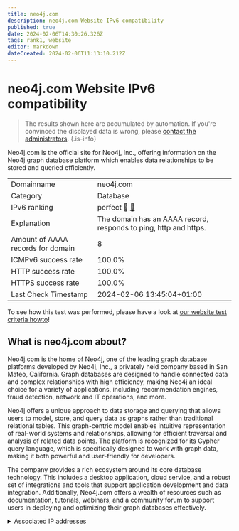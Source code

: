 ```yaml
---
title: neo4j.com
description: neo4j.com Website IPv6 compatibility
published: true
date: 2024-02-06T14:30:26.326Z
tags: rank1, website
editor: markdown
dateCreated: 2024-02-06T11:13:10.212Z
---
```


# neo4j.com Website IPv6 compatibility

> The results shown here are accumulated by automation. If you're convinced the displayed data is wrong, please [contact the administrators](/howto/chat). 
{.is-info}

Neo4j.com is the official site for Neo4j, Inc., offering information on the Neo4j graph database platform which enables data relationships to be stored and queried efficiently.


|   |   |
| - | - |
| Domainname | neo4j.com
| Category | Database |
| IPv6 ranking | perfect :1st_place_medal: [🔗](/howto/ranking) |
| Explanation | The domain has an AAAA record, responds to ping, http and https. |
| Amount of AAAA records for domain | 8 |
| ICMPv6 success rate | 100.0%|
| HTTP success rate | 100.0% |
| HTTPS success rate | 100.0% |
| Last Check Timestamp | 2024-02-06 13:45:04+01:00 |

To see how this test was performed, please have a look at [our website test criteria howto](/howto/testcriteria/website)!


## What is neo4j.com about?
Neo4j.com is the home of Neo4j, one of the leading graph database platforms developed by Neo4j, Inc., a privately held company based in San Mateo, California. Graph databases are designed to handle connected data and complex relationships with high efficiency, making Neo4j an ideal choice for a variety of applications, including recommendation engines, fraud detection, network and IT operations, and more.

Neo4j offers a unique approach to data storage and querying that allows users to model, store, and query data as graphs rather than traditional relational tables. This graph-centric model enables intuitive representation of real-world systems and relationships, allowing for efficient traversal and analysis of related data points. The platform is recognized for its Cypher query language, which is specifically designed to work with graph data, making it both powerful and user-friendly for developers.

The company provides a rich ecosystem around its core database technology. This includes a desktop application, cloud service, and a robust set of integrations and tools that support application development and data integration. Additionally, Neo4j.com offers a wealth of resources such as documentation, tutorials, webinars, and a community forum to support users in deploying and optimizing their graph databases effectively.



<details>
<summary>Associated IP addresses</summary>

2600:9000:243d:f400:6:ae26:4c0:93a1

2600:9000:243d:ec00:6:ae26:4c0:93a1

2600:9000:243d:1800:6:ae26:4c0:93a1

2600:9000:243d:f200:6:ae26:4c0:93a1

2600:9000:243d:0:6:ae26:4c0:93a1

2600:9000:243d:f800:6:ae26:4c0:93a1

2600:9000:243d:d800:6:ae26:4c0:93a1

2600:9000:243d:dc00:6:ae26:4c0:93a1

</details>
